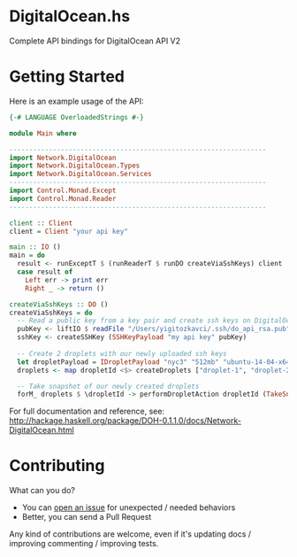 # DigitalOcean.hs
Complete API bindings for DigitalOcean API V2

# Getting Started
Here is an example usage of the API:
```haskell
{-# LANGUAGE OverloadedStrings #-}

module Main where

-----------------------------------------------------------------
import Network.DigitalOcean
import Network.DigitalOcean.Types
import Network.DigitalOcean.Services
-----------------------------------------------------------------
import Control.Monad.Except
import Control.Monad.Reader
-----------------------------------------------------------------

client :: Client
client = Client "your api key"

main :: IO ()
main = do
  result <- runExceptT $ (runReaderT $ runDO createViaSshKeys) client
  case result of
    Left err -> print err
    Right _ -> return ()

createViaSshKeys :: DO ()
createViaSshKeys = do
  -- Read a public key from a key pair and create ssh keys on DigitalOcean with it
  pubKey <- liftIO $ readFile "/Users/yigitozkavci/.ssh/do_api_rsa.pub"
  sshKey <- createSSHKey (SSHKeyPayload "my api key" pubKey) 
  
  -- Create 2 droplets with our newly uploaded ssh keys
  let dropletPayload = IDropletPayload "nyc3" "512mb" "ubuntu-14-04-x64" (Just [sshkeyFingerprint sshKey]) Nothing Nothing Nothing Nothing Nothing Nothing Nothing
  droplets <- map dropletId <$> createDroplets ["droplet-1", "droplet-2"] dropletPayload

  -- Take snapshot of our newly created droplets
  forM_ droplets $ \dropletId -> performDropletAction dropletId (TakeSnapshot (Just "bulk snapshot"))
```

For full documentation and reference, see: http://hackage.haskell.org/package/DOH-0.1.1.0/docs/Network-DigitalOcean.html

# Contributing
What can you do?
- You can [open an issue](https://github.com/inzva/DigitalOcean.hs/issues/new) for unexpected / needed behaviors
- Better, you can send a Pull Request

Any kind of contributions are welcome, even if it's updating docs / improving commenting / improving tests.
